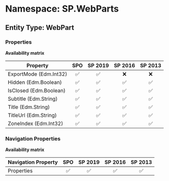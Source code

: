 # Namespace: SP.WebParts

## Entity Type: WebPart

### Properties

**Availability matrix**

Property | SPO | SP 2019 | SP 2016 | SP 2013
----------|:---:|:-------:|:-------:|:-------:
ExportMode (Edm.Int32) | ✅ | ✅ | ❌ | ❌
Hidden (Edm.Boolean) | ✅ | ✅ | ✅ | ✅
IsClosed (Edm.Boolean) | ✅ | ✅ | ✅ | ✅
Subtitle (Edm.String) | ✅ | ✅ | ✅ | ✅
Title (Edm.String) | ✅ | ✅ | ✅ | ✅
TitleUrl (Edm.String) | ✅ | ✅ | ✅ | ✅
ZoneIndex (Edm.Int32) | ✅ | ✅ | ✅ | ✅

### Navigation Properties

**Availability matrix**

Navigation Property | SPO | SP 2019 | SP 2016 | SP 2013
----------|:---:|:-------:|:-------:|:-------:
Properties | ✅ | ✅ | ✅ | ✅